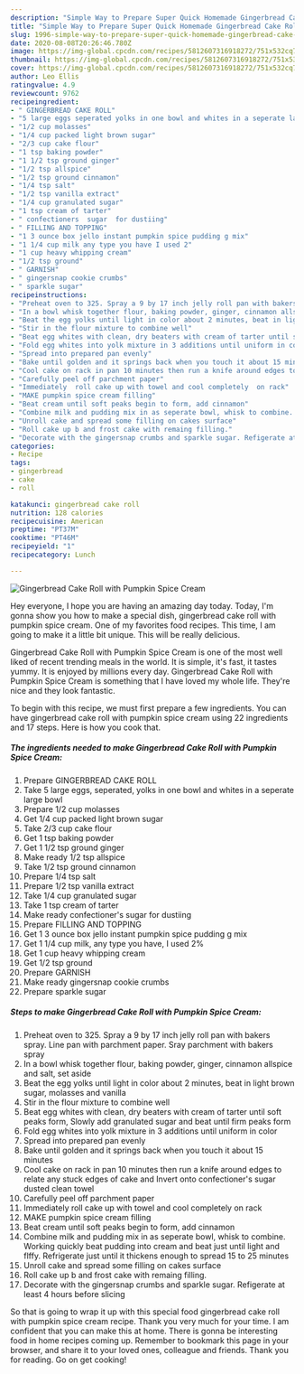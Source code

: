 ```yaml
---
description: "Simple Way to Prepare Super Quick Homemade Gingerbread Cake Roll with Pumpkin Spice Cream"
title: "Simple Way to Prepare Super Quick Homemade Gingerbread Cake Roll with Pumpkin Spice Cream"
slug: 1996-simple-way-to-prepare-super-quick-homemade-gingerbread-cake-roll-with-pumpkin-spice-cream
date: 2020-08-08T20:26:46.780Z
image: https://img-global.cpcdn.com/recipes/5812607316918272/751x532cq70/gingerbread-cake-roll-with-pumpkin-spice-cream-recipe-main-photo.jpg
thumbnail: https://img-global.cpcdn.com/recipes/5812607316918272/751x532cq70/gingerbread-cake-roll-with-pumpkin-spice-cream-recipe-main-photo.jpg
cover: https://img-global.cpcdn.com/recipes/5812607316918272/751x532cq70/gingerbread-cake-roll-with-pumpkin-spice-cream-recipe-main-photo.jpg
author: Leo Ellis
ratingvalue: 4.9
reviewcount: 9762
recipeingredient:
- " GINGERBREAD CAKE ROLL"
- "5 large eggs seperated yolks in one bowl and whites in a seperate large bowl"
- "1/2 cup molasses"
- "1/4 cup packed light brown sugar"
- "2/3 cup cake flour"
- "1 tsp baking powder"
- "1 1/2 tsp ground ginger"
- "1/2 tsp allspice"
- "1/2 tsp ground cinnamon"
- "1/4 tsp salt"
- "1/2 tsp vanilla extract"
- "1/4 cup granulated sugar"
- "1 tsp cream of tarter"
- " confectioners  sugar  for dustiing"
- " FILLING AND TOPPING"
- "1 3 ounce box jello instant pumpkin spice pudding g mix"
- "1 1/4 cup milk any type you have I used 2"
- "1 cup heavy whipping cream"
- "1/2 tsp ground"
- " GARNISH"
- " gingersnap cookie crumbs"
- " sparkle sugar"
recipeinstructions:
- "Preheat oven to 325. Spray a 9 by 17 inch jelly roll pan with bakers spray. Line pan with parchment paper. Sray parchment with bakers spray"
- "In a bowl whisk together flour, baking powder, ginger, cinnamon allspice  and salt, set aside"
- "Beat the egg yolks until light in color about 2 minutes, beat in light brown sugar, molasses and vanilla"
- "Stir in the flour mixture to combine well"
- "Beat egg whites with clean, dry beaters with cream of tarter until soft peaks form, Slowly add granulated sugar and beat until firm peaks form"
- "Fold egg whites into yolk mixture in 3 additions until uniform in color"
- "Spread into prepared pan evenly"
- "Bake until golden and it springs back when you touch it about 15 minutes"
- "Cool cake on rack in pan 10 minutes then run a knife around edges to relate any stuck edges of cake and Invert onto confectioner&#39;s sugar   dusted clean towel"
- "Carefully peel off parchment paper"
- "Immediately  roll cake up with towel and cool completely  on rack"
- "MAKE pumpkin spice cream filling"
- "Beat cream until soft peaks begin to form, add cinnamon"
- "Combine milk and pudding mix in as seperate bowl, whisk to combine. Working quickly beat pudding into cream and beat just until light and flffy. Refrigerate just until it thickens enough to spread 15 to 25 minutes"
- "Unroll cake and spread some filling on cakes surface"
- "Roll cake up b and frost cake with remaing filling."
- "Decorate with the gingersnap crumbs and sparkle sugar. Refigerate at least 4 hours before slicing"
categories:
- Recipe
tags:
- gingerbread
- cake
- roll

katakunci: gingerbread cake roll 
nutrition: 128 calories
recipecuisine: American
preptime: "PT37M"
cooktime: "PT46M"
recipeyield: "1"
recipecategory: Lunch

---
```



![Gingerbread Cake Roll with Pumpkin Spice Cream](https://img-global.cpcdn.com/recipes/5812607316918272/751x532cq70/gingerbread-cake-roll-with-pumpkin-spice-cream-recipe-main-photo.jpg)

Hey everyone, I hope you are having an amazing day today. Today, I'm gonna show you how to make a special dish, gingerbread cake roll with pumpkin spice cream. One of my favorites food recipes. This time, I am going to make it a little bit unique. This will be really delicious.



Gingerbread Cake Roll with Pumpkin Spice Cream is one of the most well liked of recent trending meals in the world. It is simple, it's fast, it tastes yummy. It is enjoyed by millions every day. Gingerbread Cake Roll with Pumpkin Spice Cream is something that I have loved my whole life. They're nice and they look fantastic.


To begin with this recipe, we must first prepare a few ingredients. You can have gingerbread cake roll with pumpkin spice cream using 22 ingredients and 17 steps. Here is how you cook that.

<!--inarticleads1-->

##### The ingredients needed to make Gingerbread Cake Roll with Pumpkin Spice Cream:

1. Prepare  GINGERBREAD CAKE ROLL
1. Take 5 large eggs, seperated, yolks in one bowl and whites in a seperate large bowl
1. Prepare 1/2 cup molasses
1. Get 1/4 cup packed light brown sugar
1. Take 2/3 cup cake flour
1. Get 1 tsp baking powder
1. Get 1 1/2 tsp ground ginger
1. Make ready 1/2 tsp allspice
1. Take 1/2 tsp ground cinnamon
1. Prepare 1/4 tsp salt
1. Prepare 1/2 tsp vanilla extract
1. Take 1/4 cup granulated sugar
1. Take 1 tsp cream of tarter
1. Make ready  confectioner&#39;s  sugar  for dustiing
1. Prepare  FILLING AND TOPPING
1. Get 1 3 ounce box jello instant pumpkin spice pudding g mix
1. Get 1 1/4 cup milk, any type you have, I used 2%
1. Get 1 cup heavy whipping cream
1. Get 1/2 tsp ground
1. Prepare  GARNISH
1. Make ready  gingersnap cookie crumbs
1. Prepare  sparkle sugar




<!--inarticleads2-->

##### Steps to make Gingerbread Cake Roll with Pumpkin Spice Cream:

1. Preheat oven to 325. Spray a 9 by 17 inch jelly roll pan with bakers spray. Line pan with parchment paper. Sray parchment with bakers spray
1. In a bowl whisk together flour, baking powder, ginger, cinnamon allspice  and salt, set aside
1. Beat the egg yolks until light in color about 2 minutes, beat in light brown sugar, molasses and vanilla
1. Stir in the flour mixture to combine well
1. Beat egg whites with clean, dry beaters with cream of tarter until soft peaks form, Slowly add granulated sugar and beat until firm peaks form
1. Fold egg whites into yolk mixture in 3 additions until uniform in color
1. Spread into prepared pan evenly
1. Bake until golden and it springs back when you touch it about 15 minutes
1. Cool cake on rack in pan 10 minutes then run a knife around edges to relate any stuck edges of cake and Invert onto confectioner&#39;s sugar   dusted clean towel
1. Carefully peel off parchment paper
1. Immediately  roll cake up with towel and cool completely  on rack
1. MAKE pumpkin spice cream filling
1. Beat cream until soft peaks begin to form, add cinnamon
1. Combine milk and pudding mix in as seperate bowl, whisk to combine. Working quickly beat pudding into cream and beat just until light and flffy. Refrigerate just until it thickens enough to spread 15 to 25 minutes
1. Unroll cake and spread some filling on cakes surface
1. Roll cake up b and frost cake with remaing filling.
1. Decorate with the gingersnap crumbs and sparkle sugar. Refigerate at least 4 hours before slicing




So that is going to wrap it up with this special food gingerbread cake roll with pumpkin spice cream recipe. Thank you very much for your time. I am confident that you can make this at home. There is gonna be interesting food in home recipes coming up. Remember to bookmark this page in your browser, and share it to your loved ones, colleague and friends. Thank you for reading. Go on get cooking!
